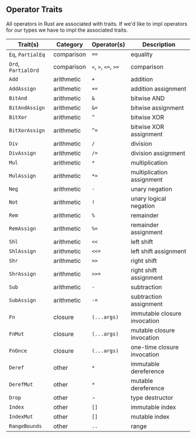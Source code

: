 ## Operator Traits

All operators in Rust are associated with traits. If we'd like to impl operators for our types we have to impl the associated traits.

| Trait(s)            | Category   | Operator(s)          | Description                  |
| ------------------- | ---------- | -------------------- | ---------------------------- |
| `Eq`, `PartialEq`   | comparison | `==`                 | equality                     |
| `Ord`, `PartialOrd` | comparison | `<`, `>`, `<=`, `>=` | comparison                   |
| `Add`               | arithmetic | `+`                  | addition                     |
| `AddAssign`         | arithmetic | `+=`                 | addition assignment          |
| `BitAnd`            | arithmetic | `&`                  | bitwise AND                  |
| `BitAndAssign`      | arithmetic | `&=`                 | bitwise assignment           |
| `BitXor`            | arithmetic | `^`                  | bitwise XOR                  |
| `BitXorAssign`      | arithmetic | `^=`                 | bitwise XOR assignment       |
| `Div`               | arithmetic | `/`                  | division                     |
| `DivAssign`         | arithmetic | `/=`                 | division assignment          |
| `Mul`               | arithmetic | `*`                  | multiplication               |
| `MulAssign`         | arithmetic | `*=`                 | multiplication assignment    |
| `Neg`               | arithmetic | `-`                  | unary negation               |
| `Not`               | arithmetic | `!`                  | unary logical negation       |
| `Rem`               | arithmetic | `%`                  | remainder                    |
| `RemAssign`         | arithmetic | `%=`                 | remainder assignment         |
| `Shl`               | arithmetic | `<<`                 | left shift                   |
| `ShlAssign`         | arithmetic | `<<=`                | left shift assignment        |
| `Shr`               | arithmetic | `>>`                 | right shift                  |
| `ShrAssign`         | arithmetic | `>>=`                | right shift assignment       |
| `Sub`               | arithmetic | `-`                  | subtraction                  |
| `SubAssign`         | arithmetic | `-=`                 | subtraction assignment       |
| `Fn`                | closure    | `(...args)`          | immutable closure invocation |
| `FnMut`             | closure    | `(...args)`          | mutable closure invocation   |
| `FnOnce`            | closure    | `(...args)`          | one-time closure invocation  |
| `Deref`             | other      | `*`                  | immutable dereference        |
| `DerefMut`          | other      | `*`                  | mutable dereference          |
| `Drop`              | other      | -                    | type destructor              |
| `Index`             | other      | `[]`                 | immutable index              |
| `IndexMut`          | other      | `[]`                 | mutable index                |
| `RangeBounds`       | other      | `..`                 | range                        |
